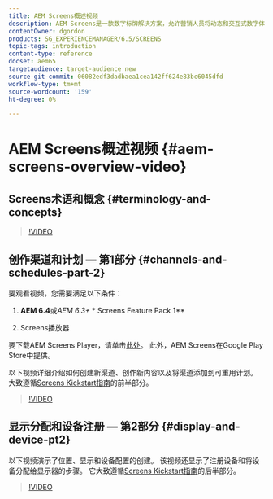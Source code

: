 ```yaml
---
title: AEM Screens概述视频
description: AEM Screens是一款数字标牌解决方案，允许营销人员将动态和交互式数字体验发布到各种类型的屏幕。
contentOwner: dgordon
products: SG_EXPERIENCEMANAGER/6.5/SCREENS
topic-tags: introduction
content-type: reference
docset: aem65
targetaudience: target-audience new
source-git-commit: 06082edf3dadbaea1cea142ff624e83bc6045dfd
workflow-type: tm+mt
source-wordcount: '159'
ht-degree: 0%

---
```



# AEM Screens概述视频 {#aem-screens-overview-video}

## Screens术语和概念 {#terminology-and-concepts}

>[!VIDEO](https://video.tv.adobe.com/v/21353?quality=9)


## 创作渠道和计划 — 第1部分 {#channels-and-schedules-part-2}

要观看视频，您需要满足以下条件：

1. **AEM 6.4**&#x200B;或&#x200B;**AEM 6.3*+ &#x200B;** Screens Feature Pack 1**

1. Screens播放器

要下载AEM Screens Player，请单击[此处](https://download.macromedia.com/screens/)。 此外，AEM Screens在Google Play Store中提供。<!-- LINK IS 404 WITH NO SUITABLE REPLACEMENT See [Installing and Configuring Screens](https://helpx.adobe.com/experience-manager/6-4/help/sites-deploying/configuring-screens-introduction.html) for more details. -->

以下视频详细介绍如何创建新渠道、创作新内容以及将渠道添加到可重用计划。 大致遵循[Screens Kickstart指南](kickstart-for-aem-screens.md)的前半部分。

>[!VIDEO](https://video.tv.adobe.com/v/21387?quality=9)

## 显示分配和设备注册 — 第2部分 {#display-and-device-pt2}

以下视频演示了位置、显示和设备配置的创建。 该视频还显示了注册设备和将设备分配给显示器的步骤。 它大致遵循[Screens Kickstart指南](kickstart-for-aem-screens.md)的后半部分。

>[!VIDEO](https://video.tv.adobe.com/v/21411?quality=9)

